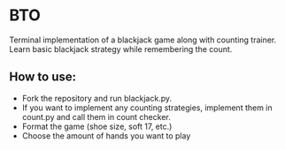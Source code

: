 # BTO

Terminal implementation of a blackjack game along with counting trainer. Learn basic blackjack strategy while remembering the count.

## How to use:
* Fork the repository and run blackjack.py.
* If you want to implement any counting strategies, implement them in count.py and call them in count checker. 
* Format the game (shoe size, soft 17, etc.)
* Choose the amount of hands you want to play
